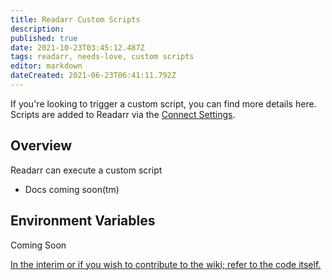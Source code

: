```yaml
---
title: Readarr Custom Scripts
description: 
published: true
date: 2021-10-23T03:45:12.487Z
tags: readarr, needs-love, custom scripts
editor: markdown
dateCreated: 2021-06-23T06:41:11.792Z
---
```


If you're looking to trigger a custom script, you can find more details here. Scripts are added to Readarr via the [Connect Settings](/readarr/settings#connections).

## Overview

Readarr can execute a custom script

- Docs coming soon(tm)

## Environment Variables

Coming Soon

[In the interim or if you wish to contribute to the wiki; refer to the code itself.](https://github.com/Readarr/Readarr/blob/develop/src/NzbDrone.Core/Notifications/CustomScript/CustomScript.cs)
